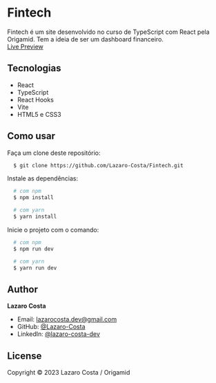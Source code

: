 # Fintech

Fintech é um site desenvolvido no curso de TypeScript com React pela Origamid. Tem a ideia de ser um dashboard financeiro.
<br>
<a href="https://fintech-ten-zeta.vercel.app/">Live Preview</a>

## Tecnologias

- React
- TypeScript
- React Hooks
- Vite
- HTML5 e CSS3

## Como usar

Faça um clone deste repositório:

```sh
  $ git clone https://github.com/Lazaro-Costa/Fintech.git
```

Instale as dependências:

```sh
  # com npm
  $ npm install

  # com yarn
  $ yarn install
```

Inicie o projeto com o comando:

```sh
  # com npm
  $ npm run dev

  # com yarn
  $ yarn run dev
```

## Author

**Lazaro Costa**

- Email: lazarocosta.dev@gmail.com
- GitHub: [@Lazaro-Costa](https://github.com/Lazaro-Costa)
- LinkedIn: [@lazaro-costa-dev](https://www.linkedin.com/in/lazaro-costa-dev/)

## License

Copyright © 2023 Lazaro Costa / Origamid
